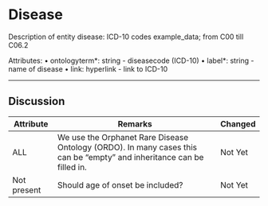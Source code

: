 # Disease #

Description of entity disease: ICD-10 codes example_data; from C00 till C06.2

Attributes:
•	ontologyterm*: string - diseasecode (ICD-10)
•	label*: string - name of disease
•	link: hyperlink - link to ICD-10

---

## Discussion ##


| Attribute | Remarks    | Changed  |
| ---------- | ------------ | ---------- |
| ALL | We use the Orphanet Rare Disease Ontology (ORDO). In many cases this can be “empty” and inheritance can be filled in. | Not Yet |
| Not present | Should age of onset be included? | Not Yet |
